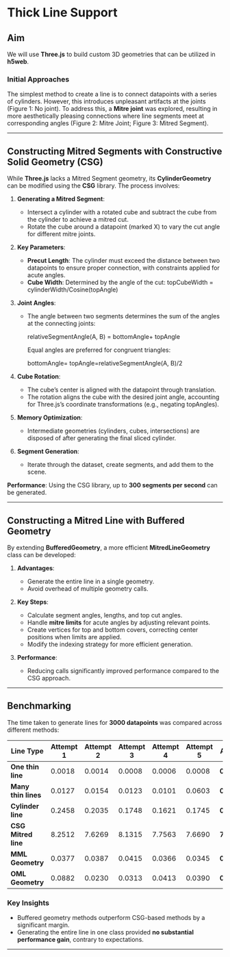 # Thick Line Support

## Aim
We will use **Three.js** to build custom 3D geometries that can be utilized in **h5web**. 

### Initial Approaches
The simplest method to create a line is to connect datapoints with a series of cylinders. However, this introduces unpleasant artifacts at the joints (Figure 1: No joint). To address this, a **Mitre joint** was explored, resulting in more aesthetically pleasing connections where line segments meet at corresponding angles (Figure 2: Mitre Joint; Figure 3: Mitred Segment).

---

## Constructing Mitred Segments with Constructive Solid Geometry (CSG)
While **Three.js** lacks a Mitred Segment geometry, its **CylinderGeometry** can be modified using the **CSG** library. The process involves:

1. **Generating a Mitred Segment**:
   - Intersect a cylinder with a rotated cube and subtract the cube from the cylinder to achieve a mitred cut.
   - Rotate the cube around a datapoint (marked X) to vary the cut angle for different mitre joints.

2. **Key Parameters**:
   - **Precut Length**: The cylinder must exceed the distance between two datapoints to ensure proper connection, with constraints applied for acute angles.
   - **Cube Width**: Determined by the angle of the cut:
     topCubeWidth = cylinderWidth/Cosine(topAngle)
     

3. **Joint Angles**:
   - The angle between two segments determines the sum of the angles at the connecting joints:
     
     relativeSegmentAngle(A, B) = bottomAngle+ topAngle
    
     Equal angles are preferred for congruent triangles:
     
     bottomAngle= topAngle=relativeSegmentAngle(A, B)/2
     

4. **Cube Rotation**:
   - The cube’s center is aligned with the datapoint through translation.
   - The rotation aligns the cube with the desired joint angle, accounting for Three.js’s coordinate transformations (e.g., negating topAngles).

5. **Memory Optimization**:
   - Intermediate geometries (cylinders, cubes, intersections) are disposed of after generating the final sliced cylinder.

6. **Segment Generation**:
   - Iterate through the dataset, create segments, and add them to the scene.

**Performance**: Using the CSG library, up to **300 segments per second** can be generated.

---

## Constructing a Mitred Line with Buffered Geometry
By extending **BufferedGeometry**, a more efficient **MitredLineGeometry** class can be developed:

1. **Advantages**:
   - Generate the entire line in a single geometry.
   - Avoid overhead of multiple geometry calls.

2. **Key Steps**:
   - Calculate segment angles, lengths, and top cut angles.
   - Handle **mitre limits** for acute angles by adjusting relevant points.
   - Create vertices for top and bottom covers, correcting center positions when limits are applied.
   - Modify the indexing strategy for more efficient generation.

3. **Performance**:
   - Reducing calls significantly improved performance compared to the CSG approach.

---

## Benchmarking
The time taken to generate lines for **3000 datapoints** was compared across different methods:

| Line Type             | Attempt 1 | Attempt 2 | Attempt 3 | Attempt 4 | Attempt 5 | Average       |
|-----------------------|-----------|-----------|-----------|-----------|-----------|---------------|
| **One thin line**     | 0.0018    | 0.0014    | 0.0008    | 0.0006    | 0.0008    | **0.00108**   |
| **Many thin lines**   | 0.0127    | 0.0154    | 0.0123    | 0.0101    | 0.0603    | **0.02216**   |
| **Cylinder line**     | 0.2458    | 0.2035    | 0.1748    | 0.1621    | 0.1745    | **0.19214**   |
| **CSG Mitred line**   | 8.2512    | 7.6269    | 8.1315    | 7.7563    | 7.6690    | **7.88698**   |
| **MML Geometry**      | 0.0377    | 0.0387    | 0.0415    | 0.0366    | 0.0345    | **0.03780**   |
| **OML Geometry**      | 0.0882    | 0.0230    | 0.0313    | 0.0413    | 0.0390    | **0.04456**   |

### Key Insights
- Buffered geometry methods outperform CSG-based methods by a significant margin.
- Generating the entire line in one class provided **no substantial performance gain**, contrary to expectations.

--- 
